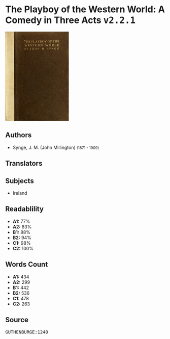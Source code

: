 # The Playboy of the Western World: A Comedy in Three Acts <kbd>v2.2.1</kbd>

![](./cover.medium.jpg "")

## Authors


 - Synge, J. M. (John Millington) <small>(1871 - 1909)</small>

## Translators



## Subjects


 - Ireland

## Readablility


 - **A1:** 77%
 - **A2:** 83%
 - **B1:** 88%
 - **B2:** 94%
 - **C1:** 98%
 - **C2:** 100%

## Words Count


 - **A1:** 434
 - **A2:** 299
 - **B1:** 442
 - **B2:** 536
 - **C1:** 478
 - **C2:** 263

## Source


<kbd>GUTHENBURGE:1240</kbd>

